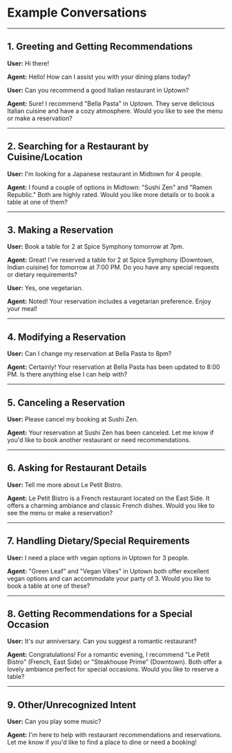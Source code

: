 # Example Conversations

---

## 1. Greeting and Getting Recommendations

**User:** Hi there!

**Agent:** Hello! How can I assist you with your dining plans today?

**User:** Can you recommend a good Italian restaurant in Uptown?

**Agent:** Sure! I recommend "Bella Pasta" in Uptown. They serve delicious Italian cuisine and have a cozy atmosphere. Would you like to see the menu or make a reservation?

---

## 2. Searching for a Restaurant by Cuisine/Location

**User:** I'm looking for a Japanese restaurant in Midtown for 4 people.

**Agent:** I found a couple of options in Midtown: "Sushi Zen" and "Ramen Republic." Both are highly rated. Would you like more details or to book a table at one of them?

---

## 3. Making a Reservation

**User:** Book a table for 2 at Spice Symphony tomorrow at 7pm.

**Agent:** Great! I've reserved a table for 2 at Spice Symphony (Downtown, Indian cuisine) for tomorrow at 7:00 PM. Do you have any special requests or dietary requirements?

**User:** Yes, one vegetarian.

**Agent:** Noted! Your reservation includes a vegetarian preference. Enjoy your meal!

---

## 4. Modifying a Reservation

**User:** Can I change my reservation at Bella Pasta to 8pm?

**Agent:** Certainly! Your reservation at Bella Pasta has been updated to 8:00 PM. Is there anything else I can help with?

---

## 5. Canceling a Reservation

**User:** Please cancel my booking at Sushi Zen.

**Agent:** Your reservation at Sushi Zen has been canceled. Let me know if you'd like to book another restaurant or need recommendations.

---

## 6. Asking for Restaurant Details

**User:** Tell me more about Le Petit Bistro.

**Agent:** Le Petit Bistro is a French restaurant located on the East Side. It offers a charming ambiance and classic French dishes. Would you like to see the menu or make a reservation?

---

## 7. Handling Dietary/Special Requirements

**User:** I need a place with vegan options in Uptown for 3 people.

**Agent:** "Green Leaf" and "Vegan Vibes" in Uptown both offer excellent vegan options and can accommodate your party of 3. Would you like to book a table at one of these?

---

## 8. Getting Recommendations for a Special Occasion

**User:** It's our anniversary. Can you suggest a romantic restaurant?

**Agent:** Congratulations! For a romantic evening, I recommend "Le Petit Bistro" (French, East Side) or "Steakhouse Prime" (Downtown). Both offer a lovely ambiance perfect for special occasions. Would you like to reserve a table?

---

## 9. Other/Unrecognized Intent

**User:** Can you play some music?

**Agent:** I'm here to help with restaurant recommendations and reservations. Let me know if you'd like to find a place to dine or need a booking!
